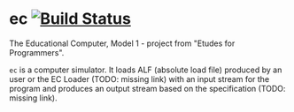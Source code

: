 # ec [![Build Status](https://travis-ci.com/hryniuk/ec.svg?token=hH6LPCLCyUFneJpS1zdy&branch=master)](https://travis-ci.com/hryniuk/ec)

The Educational Computer, Model 1 - project from "Etudes for Programmers".

`ec` is a computer simulator. It loads ALF (absolute load file) produced
by an user or the EC Loader (TODO: missing link) with an input stream for
the program and produces an output stream based on the specification (TODO:
missing link).

